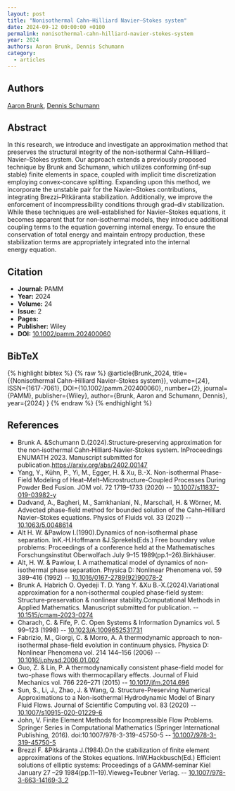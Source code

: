 ```yaml
---
layout: post
title: "Nonisothermal Cahn–Hilliard Navier–Stokes system"
date: 2024-09-12 00:00:00 +0100
permalink: nonisothermal-cahn-hilliard-navier-stokes-system
year: 2024
authors: Aaron Brunk, Dennis Schumann
category:
  - articles
---
```

 
## Authors
[Aaron Brunk](authors/aaron_brunk), [Dennis Schumann](authors/dennis_schumann)
 
## Abstract
In this research, we introduce and investigate an approximation method that preserves the structural integrity of the non‐isothermal Cahn–Hilliard–Navier–Stokes system. Our approach extends a previously proposed technique by Brunk and Schumann, which utilizes conforming (inf‐sup stable) finite elements in space, coupled with implicit time discretization employing convex‐concave splitting. Expanding upon this method, we incorporate the unstable pair for the Navier–Stokes contributions, integrating Brezzi–Pitkäranta stabilization. Additionally, we improve the enforcement of incompressibility conditions through grad–div stabilization. While these techniques are well‐established for Navier–Stokes equations, it becomes apparent that for non‐isothermal models, they introduce additional coupling terms to the equation governing internal energy. To ensure the conservation of total energy and maintain entropy production, these stabilization terms are appropriately integrated into the internal energy equation.
 
## Citation
- **Journal:** PAMM
- **Year:** 2024
- **Volume:** 24
- **Issue:** 2
- **Pages:** 
- **Publisher:** Wiley
- **DOI:** [10.1002/pamm.202400060](https://doi.org/10.1002/pamm.202400060)
 
## BibTeX
{% highlight bibtex %}
{% raw %}
@article{Brunk_2024,
  title={{Nonisothermal Cahn–Hilliard Navier–Stokes system}},
  volume={24},
  ISSN={1617-7061},
  DOI={10.1002/pamm.202400060},
  number={2},
  journal={PAMM},
  publisher={Wiley},
  author={Brunk, Aaron and Schumann, Dennis},
  year={2024}
}
{% endraw %}
{% endhighlight %}
 
## References
- Brunk A. &Schumann D.(2024).Structure‐preserving approximation for the non‐isothermal Cahn‐Hilliard‐Navier‐Stokes system. InProceedings ENUMATH 2023. Manuscript submitted for publication.https://arxiv.org/abs/2402.00147
- Yang, Y., Kühn, P., Yi, M., Egger, H. & Xu, B.-X. Non-isothermal Phase-Field Modeling of Heat–Melt–Microstructure-Coupled Processes During Powder Bed Fusion. JOM vol. 72 1719–1733 (2020) -- [10.1007/s11837-019-03982-y](https://doi.org/10.1007/s11837-019-03982-y)
- Dadvand, A., Bagheri, M., Samkhaniani, N., Marschall, H. & Wörner, M. Advected phase-field method for bounded solution of the Cahn–Hilliard Navier–Stokes equations. Physics of Fluids vol. 33 (2021) -- [10.1063/5.0048614](https://doi.org/10.1063/5.0048614)
- Alt H. W. &Pawlow I.(1990).Dynamics of non‐isothermal phase separation. InK.‐H.Hoffmann &J.Sprekels(Eds.) Free boundary value problems: Proceedings of a conference held at the Mathematisches Forschungsinstitut Oberwolfach July 9–15 1989(pp.1–26).Birkhäuser.
- Alt, H. W. & Pawlow, I. A mathematical model of dynamics of non-isothermal phase separation. Physica D: Nonlinear Phenomena vol. 59 389–416 (1992) -- [10.1016/0167-2789(92)90078-2](https://doi.org/10.1016/0167-2789(92)90078-2)
- Brunk A. Habrich O. Oyedeji T. D. Yang Y. &Xu B.‐X.(2024).Variational approximation for a non‐isothermal coupled phase‐field system: Structure‐preservation & nonlinear stability.Computational Methods in Applied Mathematics. Manuscript submitted for publication. -- [10.1515/cmam-2023-0274](https://doi.org/10.1515/cmam-2023-0274)
- Charach, C. & Fife, P. C. Open Systems &amp; Information Dynamics vol. 5 99–123 (1998) -- [10.1023/A:1009652531731](https://doi.org/10.1023/A:1009652531731)
- Fabrizio, M., Giorgi, C. & Morro, A. A thermodynamic approach to non-isothermal phase-field evolution in continuum physics. Physica D: Nonlinear Phenomena vol. 214 144–156 (2006) -- [10.1016/j.physd.2006.01.002](https://doi.org/10.1016/j.physd.2006.01.002)
- Guo, Z. & Lin, P. A thermodynamically consistent phase-field model for two-phase flows with thermocapillary effects. Journal of Fluid Mechanics vol. 766 226–271 (2015) -- [10.1017/jfm.2014.696](https://doi.org/10.1017/jfm.2014.696)
- Sun, S., Li, J., Zhao, J. & Wang, Q. Structure-Preserving Numerical Approximations to a Non-isothermal Hydrodynamic Model of Binary Fluid Flows. Journal of Scientific Computing vol. 83 (2020) -- [10.1007/s10915-020-01229-6](https://doi.org/10.1007/s10915-020-01229-6)
- John, V. Finite Element Methods for Incompressible Flow Problems. Springer Series in Computational Mathematics (Springer International Publishing, 2016). doi:10.1007/978-3-319-45750-5 -- [10.1007/978-3-319-45750-5](https://doi.org/10.1007/978-3-319-45750-5)
- Brezzi F. &Pitkäranta J.(1984).On the stabilization of finite element approximations of the Stokes equations. InW.Hackbusch(Ed.) Efficient solutions of elliptic systems: Proceedings of a GAMM‐seminar Kiel January 27 –29 1984(pp.11–19).Vieweg+Teubner Verlag. -- [10.1007/978-3-663-14169-3_2](https://doi.org/10.1007/978-3-663-14169-3_2)

